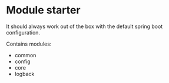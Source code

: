 # Module starter

It should always work out of the box with the default spring boot configuration.

Contains modules:
- common 
- config
- core
- logback